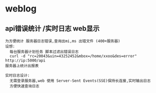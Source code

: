 # weblog
api错误统计 /实时日志 web显示
-----------------------------------  
    为方便统计 服务器日志错误,查询出mi,ms 出错文件 (400+服务器)
    设想:
      每台服务器计划任务 脚本过滤出错误日志
      curl -d "rc=20043&uin=43252452&mbox=/home/xxoo&des=error" http://ip:5000/api  
    服务器上统计出报表

    实时日志设计: 
      无需登录服务器,web 使用 Server-Sent Events(SSE)保持长连接,实时输出日志
      方便快速查询日志

